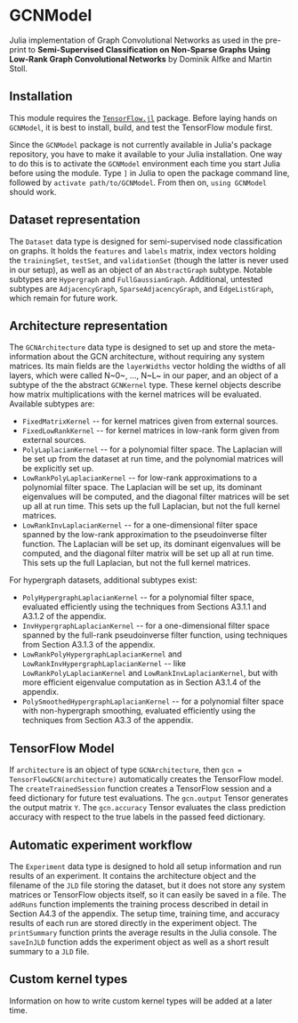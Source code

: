 # GCNModel
Julia implementation of Graph Convolutional Networks as used in the pre-print to **Semi-Supervised Classification on Non-Sparse Graphs Using Low-Rank Graph Convolutional Networks** by Dominik Alfke and Martin Stoll.

## Installation
This module requires the [``TensorFlow.jl``](https://github.com/malmaud/TensorFlow.jl) package. Before laying hands on ``GCNModel``, it is best to install, build, and test the TensorFlow module first.

Since the ``GCNModel`` package is not currently available in Julia's package repository, you have to make it available to your Julia installation. One way to do this is to activate the ``GCNModel`` environment each time you start Julia before using the module. Type ``]`` in Julia to open the package command line, followed by ``activate path/to/GCNModel``. From then on, ``using GCNModel`` should work.

## Dataset representation
The ``Dataset`` data type is designed for semi-supervised node classification on graphs. It holds the ``features`` and ``labels`` matrix, index vectors holding the ``trainingSet``, ``testSet``, and ``validationSet`` (though the latter is never used in our setup), as well as an object of an ``AbstractGraph`` subtype. Notable subtypes are ``Hypergraph`` and ``FullGaussianGraph``. Additional, untested subtypes are ``AdjacencyGraph``, ``SparseAdjacencyGraph``, and ``EdgeListGraph``, which remain for future work.

## Architecture representation
The ``GCNArchitecture`` data type is designed to set up and store the meta-information about the GCN architecture, without requiring any system matrices. Its main fields are the ``layerWidths`` vector holding the widths of all layers, which were called N~0~, ..., N~L~ in our paper, and an object of a subtype of the the abstract ``GCNKernel`` type. These kernel objects describe how matrix multiplications with the kernel matrices will be evaluated. Available subtypes are:
* ``FixedMatrixKernel`` -- for kernel matrices given from external sources.
* ``FixedLowRankKernel`` -- for kernel matrices in low-rank form given from external sources.
* ``PolyLaplacianKernel`` -- for a polynomial filter space. The Laplacian will be set up from the dataset at run time, and the polynomial matrices will be explicitly set up.
* ``LowRankPolyLaplacianKernel`` -- for low-rank approximations to a polynomial filter space. The Laplacian will be set up, its dominant eigenvalues will be computed, and the diagonal filter matrices will be set up all at run time. This sets up the full Laplacian, but not the full kernel matrices.
* ``LowRankInvLaplacianKernel`` -- for a one-dimensional filter space spanned by the low-rank approximation to the pseudoinverse filter function. The Laplacian will be set up, its dominant eigenvalues will be computed, and the diagonal filter matrix will be set up all at run time. This sets up the full Laplacian, but not the full kernel matrices.

For hypergraph datasets, additional subtypes exist:
* ``PolyHypergraphLaplacianKernel`` -- for a polynomial filter space, evaluated efficiently using the techniques from Sections A3.1.1 and A3.1.2 of the appendix.
* ``InvHypergraphLaplacianKernel`` -- for a one-dimensional filter space spanned by the full-rank pseudoinverse filter function, using techniques from Section A3.1.3 of the appendix.
* ``LowRankPolyHypergraphLaplacianKernel`` and ``LowRankInvHypergraphLaplacianKernel`` -- like ``LowRankPolyLaplacianKernel`` and ``LowRankInvLaplacianKernel``, but with more efficient eigenvalue computation as in Section A3.1.4 of the appendix.
*  ``PolySmoothedHypergraphLaplacianKernel`` -- for a polynomial filter space with non-hypergraph smoothing, evaluated efficiently using the techniques from Section A3.3 of the appendix.

## TensorFlow Model
If ``architecture`` is an object of type ``GCNArchitecture``, then ``gcn = TensorFlowGCN(architecture)`` automatically creates the TensorFlow model. The ``createTrainedSession`` function creates a TensorFlow session and a feed dictionary for future test evaluations. The ``gcn.output`` Tensor generates the output matrix ``Y``. The ``gcn.accuracy`` Tensor evaluates the class prediction accuracy with respect to the true labels in the passed feed dictionary.

## Automatic experiment workflow
The ``Experiment`` data type is designed to hold all setup information and run results of an experiment. It contains the architecture object and the filename of the ``JLD`` file storing the dataset, but it does not store any system matrices or TensorFlow objects itself, so it can easily be saved in a file. The ``addRuns`` function implements the training process described in detail in Section A4.3 of the appendix. The setup time, training time, and accuracy results of each run are stored directly in the experiment object. The ``printSummary`` function prints the average results in the Julia console. The ``saveInJLD`` function adds the experiment object as well as a short result summary to a ``JLD`` file.

## Custom kernel types
Information on how to write custom kernel types will be added at a later time.
